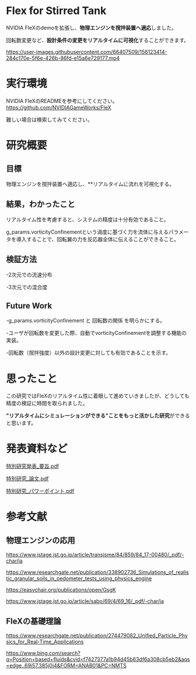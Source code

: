 # Flex for Stirred Tank
NVIDIA FleXのdemoを拡張し、**物理エンジンを撹拌装置へ適応**しました。

回転数変更など、**設計条件の変更をリアルタイムに可視化**することができます。

https://user-images.githubusercontent.com/66407509/156123414-284c170e-5f6e-426b-86fd-e15a6e729177.mp4

# 実行環境
NVIDIA FleXのREADMEを参考にしてください。https://github.com/NVIDIAGameWorks/FleX

難しい場合は検索してみてください。

# 研究概要
## 目標
物理エンジンを撹拌装置へ適応し、**リアルタイムに流れを可視化する。

## 結果，わかったこと
リアルタイム性を考慮すると、システムの精度は十分有効であること。

g_params.vorticityConfinementという渦度に基づく力を流体に与えるパラメータを導入することで、回転翼の力を反応器全体に伝えることができること。

## 検証方法
-2次元での流速分布

-3次元での混合度

## Future Work
-g_params.vorticityConfinement と 回転数の関係 を明らかにする。

-ユーザが回転数を変更した際、自動でvorticityConfinementを調整する機能の実装。

-回転数（撹拌強度）以外の設計変更に対しても有効であることを示す。

# 思ったこと
この研究ではFleXのリアルタイム性に着眼して進めていきましたが、どうしても精度の検証に時間を取られました。

**"リアルタイムにシミュレーションができる"ことをもっと活かした研究**ができると思います。

# 発表資料など
[特別研究発表_要旨.pdf](https://github.com/RyuShige/FlexForStirredTank/files/8159621/_._._2.pdf)

[特別研究_論文.pdf](https://github.com/RyuShige/FlexForStirredTank/files/8159623/_._6.pdf)

[特別研究_パワーポイント.pdf](https://github.com/RyuShige/FlexForStirredTank/files/8159861/_.pdf)

# 参考文献
## 物理エンジンの応用
https://www.jstage.jst.go.jp/article/transjsme/84/859/84_17-00480/_pdf/-char/ja

https://www.researchgate.net/publication/338902736_Simulations_of_realistic_granular_soils_in_oedometer_tests_using_physics_engine

https://easychair.org/publications/open/GsgK  

https://www.jstage.jst.go.jp/article/sabo/69/4/69_16/_pdf/-char/ja

## FleXの基礎理論
https://www.researchgate.net/publication/274479082_Unified_Particle_Physics_for_Real-Time_Applications

https://www.bing.com/search?q=Position+based+fluids&cvid=f7427377a1b94d45b63df6a308cb5eb2&aqs=edge..69i57.385j0j4&FORM=ANAB01&PC=NMTS
